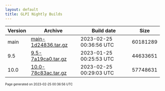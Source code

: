 ```yaml
---
layout: default
title: GLPI Nightly Builds
---
```


Version|Archive|Build date|Size
---|---|---|---
main|[main-1d24836.tar.gz](main-1d24836.tar.gz)|2023-02-25 00:36:56 UTC|60181289
9.5|[9.5-7a19ca0.tar.gz](9.5-7a19ca0.tar.gz)|2023-01-25 00:25:53 UTC|44633651
10.0|[10.0-78c83ac.tar.gz](10.0-78c83ac.tar.gz)|2023-02-25 00:29:03 UTC|57748631

<font size="1">Page generated on 2023-02-25 00:36:56 UTC</font>
